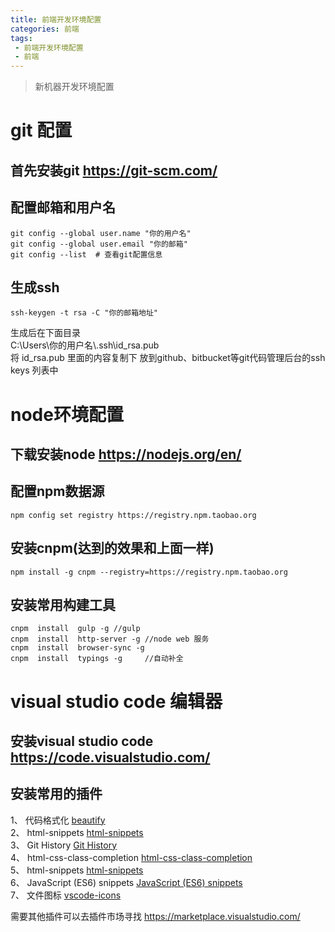 ```yaml
---
title: 前端开发环境配置
categories: 前端
tags: 
 - 前端开发环境配置
 - 前端
---
```


> 新机器开发环境配置


# git 配置

## 首先安装git https://git-scm.com/

## 配置邮箱和用户名

``` shell
git config --global user.name "你的用户名"
git config --global user.email "你的邮箱"
git config --list  # 查看git配置信息

```

## 生成ssh

``` 
ssh-keygen -t rsa -C "你的邮箱地址"

```
生成后在下面目录  
C:\Users\你的用户名\\.ssh\id_rsa.pub  
将 id_rsa.pub 里面的内容复制下 放到github、bitbucket等git代码管理后台的ssh keys 列表中
<!-- more -->
# node环境配置

## 下载安装node https://nodejs.org/en/

## 配置npm数据源

```
npm config set registry https://registry.npm.taobao.org 

```

## 安装cnpm(达到的效果和上面一样)

```
npm install -g cnpm --registry=https://registry.npm.taobao.org

```

## 安装常用构建工具
 
``` shell
cnpm  install  gulp -g //gulp
cnpm  install  http-server -g //node web 服务
cnpm  install  browser-sync -g  
cnpm  install  typings -g     //自动补全

```

# visual studio code 编辑器

##  安装visual studio  code https://code.visualstudio.com/

## 安装常用的插件

1、 代码格式化 [beautify](https://marketplace.visualstudio.com/items?itemName=HookyQR.beautify)  
2、 html-snippets [html-snippets](https://marketplace.visualstudio.com/items?itemName=abusaidm.html-snippets)  
3、 Git History [ Git History](https://marketplace.visualstudio.com/items?itemName=donjayamanne.githistory)  
4、 html-css-class-completion [ html-css-class-completion](https://marketplace.visualstudio.com/items?itemName=Zignd.html-css-class-completion)  
5、 html-snippets [html-snippets](https://marketplace.visualstudio.com/items?itemName=abusaidm.html-snippets)  
6、 JavaScript (ES6) snippets [JavaScript (ES6) snippets](https://marketplace.visualstudio.com/items?itemName=abusaidm.html-snippets)  
7、 文件图标 [vscode-icons](https://marketplace.visualstudio.com/items?itemName=robertohuertasm.vscode-icons)  

需要其他插件可以去插件市场寻找 https://marketplace.visualstudio.com/